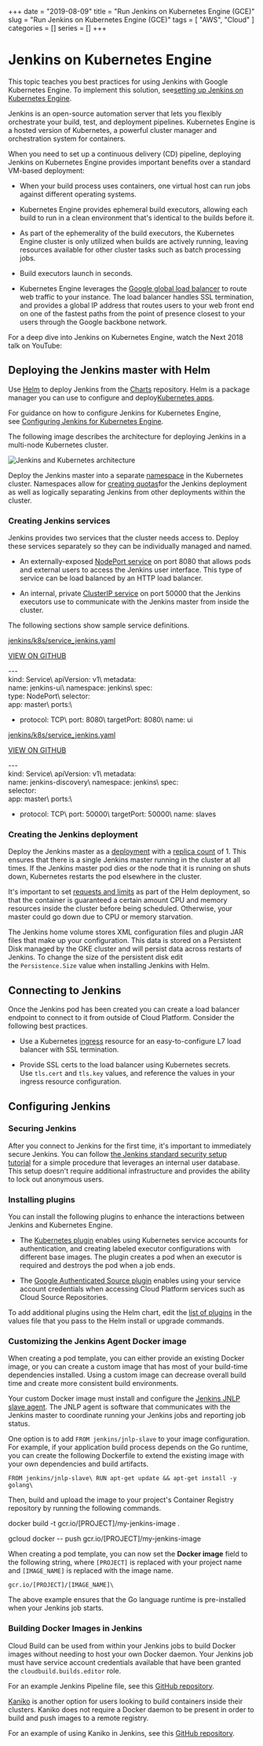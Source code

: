 +++
date = "2019-08-09"
title = "Run Jenkins on Kubernetes Engine (GCE)"
slug = "Run Jenkins on Kubernetes Engine (GCE)"
tags = [
    "AWS",
    "Cloud"
]
categories = []
series = []
+++

Jenkins on Kubernetes Engine
===========================

This topic teaches you best practices for using Jenkins with Google Kubernetes Engine. To implement this solution, see[setting up Jenkins on Kubernetes Engine](https://cloud.google.com/solutions/jenkins-on-kubernetes-engine-tutorial).

Jenkins is an open-source automation server that lets you flexibly orchestrate your build, test, and deployment pipelines. Kubernetes Engine is a hosted version of Kubernetes, a powerful cluster manager and orchestration system for containers.

When you need to set up a continuous delivery (CD) pipeline, deploying Jenkins on Kubernetes Engine provides important benefits over a standard VM-based deployment:

-   When your build process uses containers, one virtual host can run jobs against different operating systems.

-   Kubernetes Engine provides ephemeral build executors, allowing each build to run in a clean environment that's identical to the builds before it.

-   As part of the ephemerality of the build executors, the Kubernetes Engine cluster is only utilized when builds are actively running, leaving resources available for other cluster tasks such as batch processing jobs.

-   Build executors launch in seconds.

-   Kubernetes Engine leverages the [Google global load balancer](http://static.googleusercontent.com/media/research.google.com/en//pubs/archive/44824.pdf) to route web traffic to your instance. The load balancer handles SSL termination, and provides a global IP address that routes users to your web front end on one of the fastest paths from the point of presence closest to your users through the Google backbone network.

For a deep dive into Jenkins on Kubernetes Engine, watch the Next 2018 talk on YouTube:

Deploying the Jenkins master with Helm
--------------------------------------

Use [Helm](https://github.com/kubernetes/helm) to deploy Jenkins from the [Charts](https://github.com/kubernetes/charts) repository. Helm is a package manager you can use to configure and deploy[Kubernetes apps](https://hub.kubeapps.com/).

For guidance on how to configure Jenkins for Kubernetes Engine, see [Configuring Jenkins for Kubernetes Engine](https://cloud.google.com/solutions/configuring-jenkins-kubernetes-engine).

The following image describes the architecture for deploying Jenkins in a multi-node Kubernetes cluster.

![Jenkins and Kubernetes architecture](https://cloud.google.com/solutions/images/jenkins-kubernetes-architecture.svg)

Deploy the Jenkins master into a separate [namespace](http://kubernetes.io/docs/admin/namespaces/) in the Kubernetes cluster. Namespaces allow for [creating quotas](http://kubernetes.io/docs/admin/resourcequota/)for the Jenkins deployment as well as logically separating Jenkins from other deployments within the cluster.

### Creating Jenkins services

Jenkins provides two services that the cluster needs access to. Deploy these services separately so they can be individually managed and named.

-   An externally-exposed [NodePort service](http://kubernetes.io/docs/user-guide/services/#type-nodeport) on port 8080 that allows pods and external users to access the Jenkins user interface. This type of service can be load balanced by an HTTP load balancer.

-   An internal, private [ClusterIP service](http://kubernetes.io/docs/user-guide/services/#publishing-services---service-types) on port 50000 that the Jenkins executors use to communicate with the Jenkins master from inside the cluster.

The following sections show sample service definitions.

[jenkins/k8s/service_jenkins.yaml](https://github.com/GoogleCloudPlatform/continuous-deployment-on-kubernetes/blob/v1/jenkins/k8s/service_jenkins.yaml)

[VIEW ON GITHUB](https://github.com/GoogleCloudPlatform/continuous-deployment-on-kubernetes/blob/v1/jenkins/k8s/service_jenkins.yaml)

---\
 kind: Service\ apiVersion: v1\ metadata:\
 name: jenkins-ui\ namespace: jenkins\ spec:\
 type: NodePort\ selector:\
 app: master\ ports:\
 -  protocol: TCP\ port: 8080\ targetPort: 8080\ name: ui

[jenkins/k8s/service_jenkins.yaml](https://github.com/GoogleCloudPlatform/continuous-deployment-on-kubernetes/blob/v1/jenkins/k8s/service_jenkins.yaml)

[VIEW ON GITHUB](https://github.com/GoogleCloudPlatform/continuous-deployment-on-kubernetes/blob/v1/jenkins/k8s/service_jenkins.yaml)

---\
 kind: Service\ apiVersion: v1\ metadata:\
 name: jenkins-discovery\ namespace: jenkins\ spec:\
 selector:\
 app: master\ ports:\
 -  protocol: TCP\ port: 50000\ targetPort: 50000\ name: slaves

### Creating the Jenkins deployment

Deploy the Jenkins master as a [deployment](http://kubernetes.io/docs/user-guide/deployments) with a [replica count](http://kubernetes.io/docs/user-guide/replication-controller/#multiple-replicas) of 1. This ensures that there is a single Jenkins master running in the cluster at all times. If the Jenkins master pod dies or the node that it is running on shuts down, Kubernetes restarts the pod elsewhere in the cluster.

It's important to set [requests and limits](https://github.com/helm/charts/blob/28250ead2088bb36831864f43648d94dfee4f618/stable/jenkins/values.yaml#L42) as part of the Helm deployment, so that the container is guaranteed a certain amount CPU and memory resources inside the cluster before being scheduled. Otherwise, your master could go down due to CPU or memory starvation.

The Jenkins home volume stores XML configuration files and plugin JAR files that make up your configuration. This data is stored on a Persistent Disk managed by the GKE cluster and will persist data across restarts of Jenkins. To change the size of the persistent disk edit the `Persistence.Size` value when installing Jenkins with Helm.

Connecting to Jenkins
---------------------

Once the Jenkins pod has been created you can create a load balancer endpoint to connect to it from outside of Cloud Platform. Consider the following best practices.

-   Use a Kubernetes [ingress](http://kubernetes.io/docs/user-guide/ingress/#what-is-ingress) resource for an easy-to-configure L7 load balancer with SSL termination.

-   Provide SSL certs to the load balancer using Kubernetes secrets. Use `tls.cert` and `tls.key` values, and reference the values in your ingress resource configuration.

Configuring Jenkins
-------------------

### Securing Jenkins

After you connect to Jenkins for the first time, it's important to immediately secure Jenkins. You can follow [the Jenkins standard security setup tutorial](https://wiki.jenkins-ci.org/display/JENKINS/Standard+Security+Setup) for a simple procedure that leverages an internal user database. This setup doesn't require additional infrastructure and provides the ability to lock out anonymous users.

### Installing plugins

You can install the following plugins to enhance the interactions between Jenkins and Kubernetes Engine.

-   The [Kubernetes plugin](https://wiki.jenkins-ci.org/display/JENKINS/Kubernetes+Plugin) enables using Kubernetes service accounts for authentication, and creating labeled executor configurations with different base images. The plugin creates a pod when an executor is required and destroys the pod when a job ends.

-   The [Google Authenticated Source plugin](https://wiki.jenkins-ci.org/display/JENKINS/Google+Source+Plugin) enables using your service account credentials when accessing Cloud Platform services such as Cloud Source Repositories.

To add additional plugins using the Helm chart, edit the [list of plugins](https://github.com/helm/charts/blob/28250ead2088bb36831864f43648d94dfee4f618/stable/jenkins/values.yaml#L137) in the values file that you pass to the Helm install or upgrade commands.

### Customizing the Jenkins Agent Docker image

When creating a pod template, you can either provide an existing Docker image, or you can create a custom image that has most of your build-time dependencies installed. Using a custom image can decrease overall build time and create more consistent build environments.

Your custom Docker image must install and configure the [Jenkins JNLP slave agent](https://github.com/jenkinsci/docker-jnlp-slave). The JNLP agent is software that communicates with the Jenkins master to coordinate running your Jenkins jobs and reporting job status.

One option is to add `FROM jenkins/jnlp-slave` to your image configuration. For example, if your application build process depends on the Go runtime, you can create the following Dockerfile to extend the existing image with your own dependencies and build artifacts.

`FROM jenkins/jnlp-slave\
RUN apt-get update && apt-get install -y golang\
`

Then, build and upload the image to your project's Container Registry repository by running the following commands.

docker build -t gcr.io/[PROJECT]/my-jenkins-image .

gcloud docker -- push gcr.io/[PROJECT]/my-jenkins-image

When creating a pod template, you can now set the **Docker image** field to the following string, where `[PROJECT]` is replaced with your project name and `[IMAGE_NAME]` is replaced with the image name.

`gcr.io/[PROJECT]/[IMAGE_NAME]\
`

The above example ensures that the Go language runtime is pre-installed when your Jenkins job starts.

### Building Docker Images in Jenkins

Cloud Build can be used from within your Jenkins jobs to build Docker images without needing to host your own Docker daemon. Your Jenkins job must have service account credentials available that have been granted the `cloudbuild.builds.editor` role.

For an example Jenkins Pipeline file, see this [GitHub repository](https://github.com/GoogleCloudPlatform/continuous-deployment-on-kubernetes/blob/320bf7b11cc3f4f9d74fe26a173f886574e2ef2f/sample-app/Jenkinsfile#L51).

[Kaniko](https://github.com/GoogleContainerTools/kaniko) is another option for users looking to build containers inside their clusters. Kaniko does not require a Docker daemon to be present in order to build and push images to a remote registry.

For an example of using Kaniko in Jenkins, see this [GitHub repository](https://github.com/jenkinsci/kubernetes-plugin/blob/kubernetes-1.14.5/examples/kaniko-declarative.groovy).
